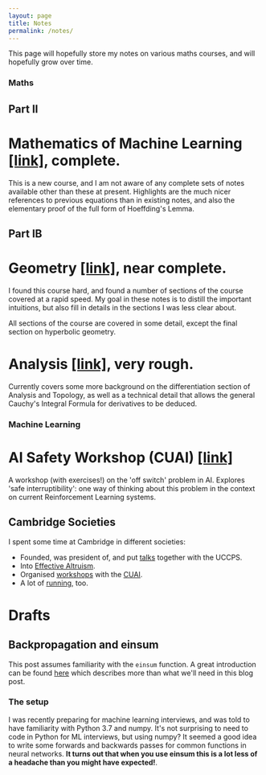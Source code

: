 ```yaml
---
layout: page
title: Notes
permalink: /notes/
---
```


This page will hopefully store my notes on various maths courses, and will hopefully grow over time.

### Maths

## Part II

# Mathematics of Machine Learning <a href="../assets/MML/MML.pdf" target="_blank">[link]</a>, complete.

This is a new course, and I am not aware of any complete sets of notes available other than these at present. Highlights are the much nicer references to previous equations than in existing notes, and also the elementary proof of the full form of Hoeffding's Lemma.

## Part IB

# Geometry <a href="../assets/Geometry/Geom.pdf" target="_blank">[link]</a>, near complete.

I found this course hard, and found a number of sections of the course covered at a rapid speed. My goal in these notes is to distill the important intuitions, but also fill in details in the sections I was less clear about.

All sections of the course are covered in some detail, except the final section on hyperbolic geometry.

# Analysis <a href="../assets/Anal.pdf" target="_blank">[link]</a>, very rough.

<!-- Currently only covers a useful trick to verify the general derivative form of Cauch -->

Currently covers some more background on the differentiation section of Analysis and Topology, as well as a technical detail that allows the general Cauchy's Integral Formula for derivatives to be deduced.

### Machine Learning

# AI Safety Workshop (CUAI) <a href="https://colab.research.google.com/drive/1Yfk1a4EkCEEddzW-iNfIaH_8-yPK3Ddo" target="_blank">[link]</a>

A workshop (with exercises!) on the 'off switch' problem in AI. Explores 'safe interruptibility': one way of thinking about this problem in the context on current Reinforcement Learning systems.

## Cambridge Societies

I spent some time at Cambridge in different societies:

* Founded, was president of, and put [talks](https://web.archive.org/web/20211022220732/https://uccps.soc.srcf.net/talksarchive/) together with the UCCPS. 
* Into [Effective Altruism](https://web.archive.org/web/20210925210707/https://www.eacambridge.org/about).
* Organised [workshops](http://web.archive.org/web/20220121045119/https://cuai.org.uk/workshop-gpt-3-and-codex/) with the [CUAI](http://web.archive.org/web/20220121182105/https://cuai.org.uk/committee/).
* A lot of [running](https://web.archive.org/web/20210925205921/https://cuhh.soc.srcf.net/about/committee/juniormembers/ez-run-organisers/), too.

<h1>Drafts</h1>

<h2>Backpropagation and einsum</h2>

This post assumes familiarity with the `einsum` function. A great introduction can be found <a href="https://rockt.github.io/2018/04/30/einsum">here</a> which describes more than what we'll need in this blog post.

<h3>The setup</h3>

I was recently preparing for machine learning interviews, and was told to have familiarity with Python 3.7 and numpy. It's not surprising to need to code in Python for ML interviews, but using numpy? It seemed a good idea to write some forwards and backwards passes for common functions in neural networks. <b>It turns out that when you use einsum this is a lot less of a headache than you might have expected!</b>.


<!-- In future, I'd like to expand this when I know more analysis. -->
<!-- # Principles of Statistics <a href="../assets/PoS/pos.pdf" target="_blank">[link]</a>. created 22nd October 2021. -->
<!-- I have just started writing up notes for the Principles of Statistics course. -->